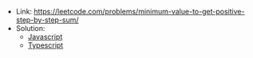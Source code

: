 - Link: https://leetcode.com/problems/minimum-value-to-get-positive-step-by-step-sum/
- Solution:
  - [Javascript](index.js)
  - [Typescript](index.ts)